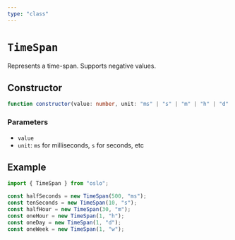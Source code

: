 ```yaml
---
type: "class"
---
```


# `TimeSpan`

Represents a time-span. Supports negative values.

## Constructor

```ts
function constructor(value: number, unit: "ms" | "s" | "m" | "h" | "d" | "w"): this;
```

### Parameters

- `value`
- `unit`: `ms` for milliseconds, `s` for seconds, etc

## Example

```ts
import { TimeSpan } from "oslo";

const halfSeconds = new TimeSpan(500, "ms");
const tenSeconds = new TimeSpan(10, "s");
const halfHour = new TimeSpan(30, "m");
const oneHour = new TimeSpan(1, "h");
const oneDay = new TimeSpan(1, "d");
const oneWeek = new TimeSpan(1, "w");
```

